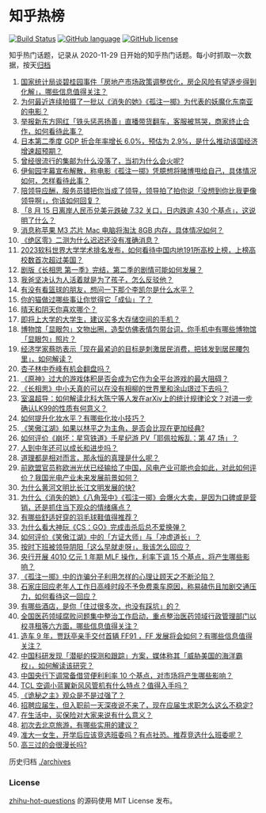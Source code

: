 # 知乎热榜
[![Build Status](https://github.com/ToWeLong/zhihu-hot-questions/workflows/CI/badge.svg)](https://github.com/ToWeLong/zhihu-hot-questions/actions)
[![GitHub language](https://img.shields.io/badge/language-golang-orange.svg)](https://golang.org/)
[![GitHub license](https://img.shields.io/github/license/ToWeLong/zhihu-hot-questions)](https://github.com/ToWeLong/zhihu-hot-questions/blob/main/LICENSE)

知乎热门话题，记录从 2020-11-29 日开始的知乎热门话题。每小时抓取一次数据，按天[归档](./archives)

<!-- BEGIN -->

1. [国家统计局谈碧桂园事件「房地产市场政策调整优化，房企风险有望逐步得到化解」，哪些信息值得关注？](https://www.zhihu.com/question/617353065)
1. [为何最近连续拍摄了一批以《消失的她》《孤注一掷》为代表的妖魔化东南亚的电影？](https://www.zhihu.com/question/610041178)
1. [举报新东方网红「铁头惩恶扬善」直播带货翻车，客服被骂哭，商家终止合作，如何看待此事？](https://www.zhihu.com/question/617388032)
1. [日本第二季度 GDP 折合年率增长 6.0%，预估为 2.9%，是什么推动该国经济增速超预期？](https://www.zhihu.com/question/617349924)
1. [曾经很流行的集邮为什么没落了，当初为什么会火呢?](https://www.zhihu.com/question/351216069)
1. [伊甸园字幕宣布解散，称电影《孤注一掷》凭臆想将赌博甩给自己，具体情况如何，怎样看待此事？](https://www.zhihu.com/question/617346935)
1. [陪领导应酬，服务员错把你当成了领导，领导拍了拍你说「没想到你比我更像领导啊」，你该如何回复？](https://www.zhihu.com/question/617185666)
1. [「8 月 15 日离岸人民币兑美元跌破 7.32 关口，日内跌逾 430 个基点」，这说明了什么？](https://www.zhihu.com/question/617394946)
1. [消息称苹果 M3 芯片 Mac 电脑将淘汰 8GB 内存，具体情况如何？](https://www.zhihu.com/question/617168688)
1. [《绝区零》二测为什么迟迟还没有准确消息？](https://www.zhihu.com/question/611831843)
1. [2023软科世界大学学术排名发布，如何看待中国内地191所高校上榜，上榜高校数首次超过美国？](https://www.zhihu.com/question/617371907)
1. [剧版《长相思 第一季》完结，第二季的剧情可能如何发展？](https://www.zhihu.com/question/617352933)
1. [我爸坚决认为人活着就是为了孩子，怎么反驳他？](https://www.zhihu.com/question/614398157)
1. [有没有看篮球的朋友，想问一下那个李凯尔是什么水平？](https://www.zhihu.com/question/617346867)
1. [你的猫做过哪些事让你觉得它「成仙」了？](https://www.zhihu.com/question/615449195)
1. [晴天和阴天你喜欢哪个？](https://www.zhihu.com/question/617167262)
1. [即将上大学的大学生，建议买多大存储空间的手机？](https://www.zhihu.com/question/616729645)
1. [博物馆「显眼包」文物出圈，造型仿佛表情包带台词，你手机中有哪些博物馆「显眼包」照片？](https://www.zhihu.com/question/617213514)
1. [经济学家蔡昉表示「现在最紧迫的目标是刺激居民消费，把钱发到居民腰包里」，如何解读？](https://www.zhihu.com/question/617341223)
1. [杏子林中乔峰有机会翻盘吗？](https://www.zhihu.com/question/316346682)
1. [《原神》过大的游戏体积是否会成为它作为全平台游戏的最大阻碍？](https://www.zhihu.com/question/617186587)
1. [《长相思》中小夭真的可以在没有相柳的世界里和涂山璟过下去吗？](https://www.zhihu.com/question/616153098)
1. [室温超导：如何解读北科大陈宁等人发在arXiv上的统计规律论文？对进一步确认LK99的性质有何意义？](https://www.zhihu.com/question/617356897)
1. [如何提升化妆水平？有哪些化妆小技巧？](https://www.zhihu.com/question/614301899)
1. [《笑傲江湖》如果以林平之为主角，是否会比现在更加经典?](https://www.zhihu.com/question/411191610)
1. [如何评价《崩坏：星穹铁道》千星纪游 PV「耶佩拉叛乱：第 47 场」？](https://www.zhihu.com/question/617081549)
1. [人到中年还可以成长和进步吗？](https://www.zhihu.com/question/614261933)
1. [道理都是相对而言，那永恒的真理是什么呢？](https://www.zhihu.com/question/615857802)
1. [前欧盟官员称欧洲光伏已经输给了中国，风电产业可能也会如此，对此如何评价？我国光电产业未来发展前景如何？](https://www.zhihu.com/question/617264709)
1. [为什么黄河文明比长江文明发展的快?](https://www.zhihu.com/question/616361450)
1. [为什么《消失的她》《八角笼中》《孤注一掷》会爆火大卖，是因为口碑或是营销，还是抓住当下观众的情绪痛点？](https://www.zhihu.com/question/616271726)
1. [有哪些舒适好穿的羽毛球鞋值得推荐？](https://www.zhihu.com/question/615613407)
1. [为什么看大神玩《CS：GO》完成击杀后总不爱换弹？](https://www.zhihu.com/question/388635034)
1. [如何评价《笑傲江湖》中的「方证大师」与「冲虚道长」？](https://www.zhihu.com/question/24520729)
1. [按时下班被领导阴阳「这么早就走呀」，我该怎么回应？](https://www.zhihu.com/question/617196411)
1. [央行开展 4010 亿元 1 年期 MLF 操作，利率下调 15 个基点，将产生哪些影响？](https://www.zhihu.com/question/617342488)
1. [《孤注一掷》中的诈骗分子利用怎样的心理让顾天之不断沦陷？](https://www.zhihu.com/question/616202470)
1. [石家庄回应老年人工作日高峰时段不予免费乘车原因，称易磕伤且加剧交通压力，如何看待这一回应？](https://www.zhihu.com/question/617188343)
1. [有哪些酒店，是你「住过很多次，也没有踩坑」的？](https://www.zhihu.com/question/615307816)
1. [全国医药领域腐败问题集中整治工作启动，重点整治医药领域行政管理部门以权寻租等六方面，哪些信息值得关注？](https://www.zhihu.com/question/617369892)
1. [造车 9 年，贾跃亭亲手交付首辆 FF91 ，FF 发展将会如何？有哪些信息值得关注？](https://www.zhihu.com/question/617212215)
1. [中国科研发现「潜艇的探测和跟踪」方案，媒体称其「威胁美国的海洋霸权」，如何解读该研究？](https://www.zhihu.com/question/617351409)
1. [中国央行下调常备借贷便利利率 10 个基点，对市场将产生哪些影响？](https://www.zhihu.com/question/617379038)
1. [TCL 空调小蓝翼新风风管机有什么特点？值得入手吗？](https://www.zhihu.com/question/617197681)
1. [《诡秘之主》观众是不是过强了？](https://www.zhihu.com/question/616676912)
1. [招聘应届生，但入职前一天深夜说不来了，现在应届生求职怎么这么不稳定?](https://www.zhihu.com/question/615222191)
1. [在生活中，买保险对大家来说有什么意义？](https://www.zhihu.com/question/586724449)
1. [初次去北京旅游，有哪些实用的建议？](https://www.zhihu.com/question/296746830)
1. [准大一女生，开学后应该竞选班委吗？有点社恐。推荐竞选什么班委呢？](https://www.zhihu.com/question/616847932)
1. [高三过的会很漫长吗?](https://www.zhihu.com/question/617103266)

<!-- END -->

历史归档 [./archives](./archives)


### License
[zhihu-hot-questions](https://github.com/towelong/zhihu-hot-questions) 的源码使用 MIT License 发布。
